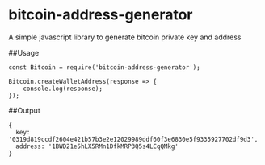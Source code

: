 # bitcoin-address-generator
A simple javascript library to generate bitcoin private key and address

##Usage
```
const Bitcoin = require('bitcoin-address-generator');

Bitcoin.createWalletAddress(response => {
    console.log(response);
});

```
##Output
```
{ 
  key: '0319d819ccdf2604e421b57b3e2e12029989ddf60f3e6830e5f9335927702df9d3',
  address: '1BWD21e5hLX5RMn1DfkMRP3Q5s4LCqQMkg' 
}
```
